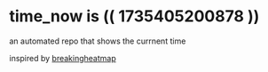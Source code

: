 # time_now is (( 1735405200878 ))

an automated repo that shows the currnent time

inspired by [breakingheatmap](https://github.com/breakingheatmap/breakingheatmap)